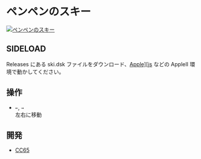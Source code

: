 # ペンペンのスキー

[![ペンペンのスキー](http://img.youtube.com/vi/cp8SFyJjM98/0.jpg)](https://www.youtube.com/watch?v=cp8SFyJjM98)

## SIDELOAD
Releases にある ski.dsk ファイルをダウンロード、[Apple\]\[js](https://www.scullinsteel.com/apple2/) などの AppleII 環境で動かしてください。

## 操作
- `←`, `→`<br>左右に移動

## 開発
- [CC65](https://cc65.github.io)
